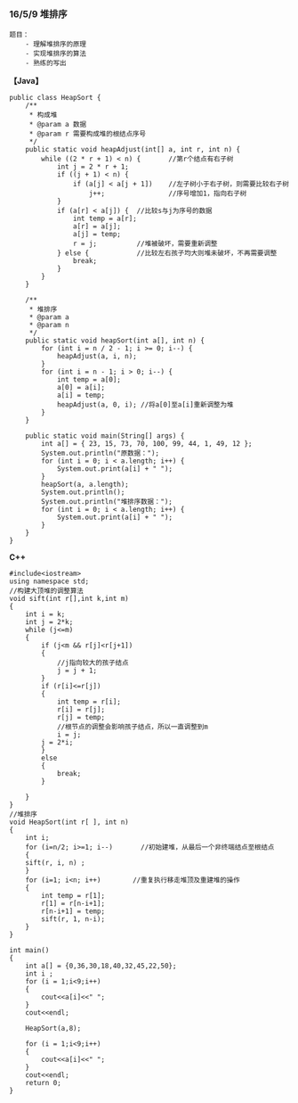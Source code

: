 ### 16/5/9 堆排序 ###

	题目：
		- 理解堆排序的原理
		- 实现堆排序的算法
		- 熟练的写出
**【Java】**

	public class HeapSort {
		/**
		 * 构成堆
		 * @param a 数据
		 * @param r 需要构成堆的根结点序号
		 */
		public static void heapAdjust(int[] a, int r, int n) {
			while ((2 * r + 1) < n) {	 	//第r个结点有右子树
				int j = 2 * r + 1;
				if ((j + 1) < n) {
					if (a[j] < a[j + 1])	//左子树小于右子树，则需要比较右子树
						j++;				//序号增加1，指向右子树 
				}
				if (a[r] < a[j]) {	//比较s与j为序号的数据
					int temp = a[r];
					a[r] = a[j];
					a[j] = temp;
					r = j;			//堆被破坏，需要重新调整
				} else {			//比较左右孩子均大则堆未破坏，不再需要调整
					break;
				}
			}
		}
	
		/**
		 * 堆排序
		 * @param a
		 * @param n
		 */
		public static void heapSort(int a[], int n) {
			for (int i = n / 2 - 1; i >= 0; i--) {
				heapAdjust(a, i, n);
			}
			for (int i = n - 1; i > 0; i--) {
				int temp = a[0];
				a[0] = a[i];
				a[i] = temp;
				heapAdjust(a, 0, i); //将a[0]至a[i]重新调整为堆
			}
		}
	
		public static void main(String[] args) {
			int a[] = { 23, 15, 73, 70, 100, 99, 44, 1, 49, 12 };
			System.out.println("原数据：");
			for (int i = 0; i < a.length; i++) {
				System.out.print(a[i] + " ");
			}
			heapSort(a, a.length);
			System.out.println();
			System.out.println("堆排序数据：");
			for (int i = 0; i < a.length; i++) {
				System.out.print(a[i] + " ");
			}
		}
	}


**C++**
	
	#include<iostream>
	using namespace std;
	//构建大顶堆的调整算法
	void sift(int r[],int k,int m)
	{
		int i = k;
		int j = 2*k;
		while (j<=m)
		{
			if (j<m && r[j]<r[j+1])
			{
				//j指向较大的孩子结点
				j = j + 1;
			}
			if (r[i]<=r[j])
			{
				int temp = r[i];
				r[i] = r[j];
				r[j] = temp;
				//根节点的调整会影响孩子结点，所以一直调整到m
				i = j;
			j = 2*i;
			}
			else
			{
				break;
			}
		
		}
	}
	//堆排序
	void HeapSort(int r[ ], int n)
	{
		int i;
		for (i=n/2; i>=1; i--)       //初始建堆，从最后一个非终端结点至根结点
		{
		sift(r, i, n) ;     
		}
		for (i=1; i<n; i++)        //重复执行移走堆顶及重建堆的操作
		{
			int temp = r[1];
			r[1] = r[n-i+1];
			r[n-i+1] = temp;
			sift(r, 1, n-i);
		}
	}
	
	int main()
	{
		int a[] = {0,36,30,18,40,32,45,22,50};
		int i ;
		for (i = 1;i<9;i++)
		{
			cout<<a[i]<<" ";
		}
		cout<<endl;
	
		HeapSort(a,8);
		
		for (i = 1;i<9;i++)
		{
			cout<<a[i]<<" ";
		}
		cout<<endl;
		return 0;
	}
